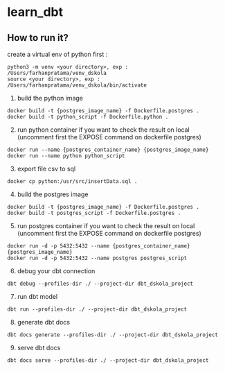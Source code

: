 # learn_dbt



## How to run it?

create a virtual env of python first :
```
python3 -m venv <your directory>, exp : /Users/farhanpratama/venv_dskola
source <your directory>, exp : /Users/farhanpratama/venv_dskola/bin/activate
```
1. build the python image
```
docker build -t {postgres_image_name} -f Dockerfile.postgres .
docker build -t python_script -f Dockerfile.python .
```
2. run python container
if you want to check the result on local (uncomment first the EXPOSE command on dockerfile postgres)
```
docker run --name {postgres_container_name} {postgres_image_name}
docker run --name python python_script
```
3. export file csv to sql
```
docker cp python:/usr/src/insertData.sql .
```
4. build the postgres image
```
docker build -t {postgres_image_name} -f Dockerfile.postgres .
docker build -t postgres_script -f Dockerfile.postgres .
```
5. run postgres container
if you want to check the result on local (uncomment first the EXPOSE command on dockerfile postgres)
```
docker run -d -p 5432:5432 --name {postgres_container_name} {postgres_image_name}
docker run -d -p 5432:5432 --name postgres postgres_script
```
6. debug your dbt connection
```
dbt debug --profiles-dir ./ --project-dir dbt_dskola_project
```
7. run dbt model
```
dbt run --profiles-dir ./ --project-dir dbt_dskola_project
```
8. generate dbt docs
```
dbt docs generate --profiles-dir ./ --project-dir dbt_dskola_project
```
9. serve dbt docs
```
dbt docs serve --profiles-dir ./ --project-dir dbt_dskola_project
```
   










